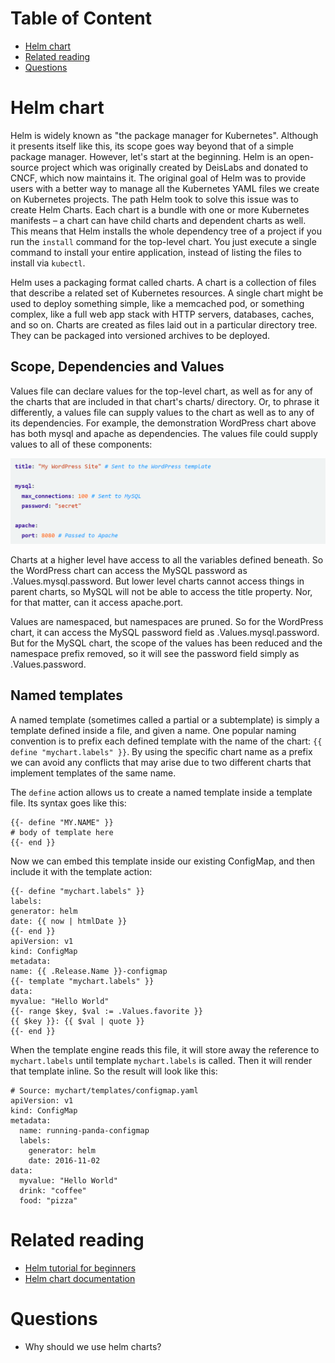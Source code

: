 # Table of Content

- [Helm chart](#helm-chart)
- [Related reading](#related-reading)
- [Questions](#questions)

# Helm chart
Helm is widely known as "the package manager for Kubernetes". Although it presents itself like this, its scope goes way beyond that of a simple package manager. However, let's start at the beginning. 
Helm is an open-source project which was originally created by DeisLabs and donated to CNCF, which now maintains it. The original goal of Helm was to provide users with a better way to manage all the Kubernetes YAML files we create on Kubernetes projects. 
The path Helm took to solve this issue was to create Helm Charts. Each chart is a bundle with one or more Kubernetes manifests – a chart can have child charts and dependent charts as well.
This means that Helm installs the whole dependency tree of a project if you run the `install` command for the top-level chart. You just execute a single command to install your entire application, instead of listing the files to install via `kubectl`.

Helm uses a packaging format called charts. A chart is a collection of files that describe a related set of Kubernetes resources. A single chart might be used to deploy something simple, like a memcached pod, or something complex, like a full web app stack with HTTP servers, databases, caches, and so on. 
Charts are created as files laid out in a particular directory tree. They can be packaged into versioned archives to be deployed.

## Scope, Dependencies and Values
Values file can declare values for the top-level chart, as well as for any of the charts that are included in that chart's charts/ directory. Or, to phrase it differently, a values file can supply values to the chart as well as to any of its dependencies. For example, the demonstration WordPress chart above has both mysql and apache as dependencies. The values file could supply values to all of these components:

![](images/helm-variables.png)

Charts at a higher level have access to all the variables defined beneath. So the WordPress chart can access the MySQL password as .Values.mysql.password. But lower level charts cannot access things in parent charts, so MySQL will not be able to access the title property. Nor, for that matter, can it access apache.port.

Values are namespaced, but namespaces are pruned. So for the WordPress chart, it can access the MySQL password field as .Values.mysql.password. But for the MySQL chart, the scope of the values has been reduced and the namespace prefix removed, so it will see the password field simply as .Values.password.

## Named templates
A named template (sometimes called a partial or a subtemplate) is simply a template defined inside a file, and given a name. One popular naming convention is to prefix each defined template with the name of the chart: `{{ define "mychart.labels" }}`. By using the specific chart name as a prefix we can avoid any conflicts that may arise due to two different charts that implement templates of the same name.

The `define` action allows us to create a named template inside a template file. Its syntax goes like this:
````
{{- define "MY.NAME" }}
# body of template here
{{- end }}
````
Now we can embed this template inside our existing ConfigMap, and then include it with the template action:
````
{{- define "mychart.labels" }}
labels:
generator: helm
date: {{ now | htmlDate }}
{{- end }}
apiVersion: v1
kind: ConfigMap
metadata:
name: {{ .Release.Name }}-configmap
{{- template "mychart.labels" }}
data:
myvalue: "Hello World"
{{- range $key, $val := .Values.favorite }}
{{ $key }}: {{ $val | quote }}
{{- end }}
````
When the template engine reads this file, it will store away the reference to `mychart.labels` until template `mychart.labels` is called. Then it will render that template inline. So the result will look like this:
````
# Source: mychart/templates/configmap.yaml
apiVersion: v1
kind: ConfigMap
metadata:
  name: running-panda-configmap
  labels:
    generator: helm
    date: 2016-11-02
data:
  myvalue: "Hello World"
  drink: "coffee"
  food: "pizza"
````

# Related reading

- [Helm tutorial for beginners](https://blog.packagecloud.io/what-is-a-helm-chart-a-tutorial-for-kubernetes-beginners)
- [Helm chart documentation](https://helm.sh/docs/topics/charts)

# Questions

- Why should we use helm charts?
